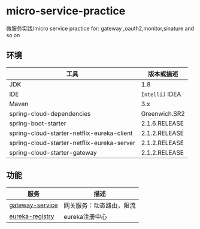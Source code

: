# micro-service-practice
微服务实践/micro service practice for: gateway ,oauth2,monitor,sinature and so on

## 环境

| 工具  | 版本或描述 |
| ----- | ---|
| JDK   | 1.8  |
| IDE   |  `IntelliJ` IDEA |
| Maven | 3.x                  |
| spring-cloud-dependencies | Greenwich.SR2 |
| spring-boot-starter | 2.1.6.RELEASE |
| spring-cloud-starter-netflix-eureka-client | 2.1.2.RELEASE |
| spring-cloud-starter-netflix-eureka-server | 2.1.2.RELEASE |
| spring-cloud-starter-gateway | 2.1.2.RELEASE |

## 功能

| 服务  | 描述 |
| ----- | ---|
| [gateway-service](gateway-service/README.md)  | 网关服务：动态路由，限流 |
| [eureka-registry](eureka-registry/README.md)  | eureka注册中心 |

